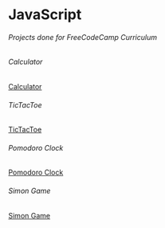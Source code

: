 # JavaScript

###### Projects done for FreeCodeCamp Curriculum

###### Calculator

[Calculator](https://github.com/filipecosta-dev/JavaScript/tree/master/Calculator)

###### TicTacToe

[TicTacToe](https://github.com/filipecosta-dev/JavaScript/tree/master/TicTacToe)

###### Pomodoro Clock

[Pomodoro Clock](https://github.com/filipecosta-dev/JavaScript/tree/master/PomodoroClock)

###### Simon Game

[Simon Game](https://github.com/filipecosta-dev/JavaScript/tree/master/SimonGame)
